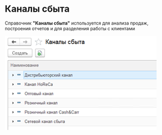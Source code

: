 # Каналы сбыта

Справочник **"Каналы сбыта"** используется для анализа продаж, построения отчетов и для разделения работы с клиентами

[![1][1]][1]

[1]: DistribChannel.assets\diss.png